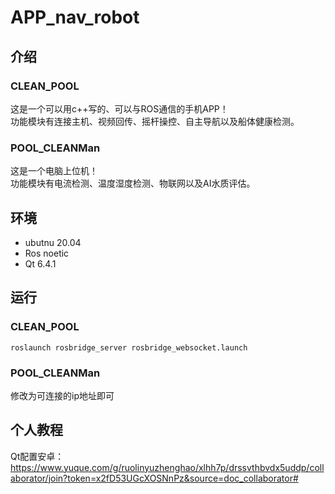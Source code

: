 # APP_nav_robot
## 介绍
### CLEAN_POOL
这是一个可以用c++写的、可以与ROS通信的手机APP！  
功能模块有连接主机、视频回传、摇杆操控、自主导航以及船体健康检测。  
### POOL_CLEANMan
这是一个电脑上位机！  
功能模块有电流检测、温度湿度检测、物联网以及AI水质评估。
## 环境
+ ubutnu 20.04
+ Ros noetic
+ Qt 6.4.1
## 运行
### CLEAN_POOL 
```
roslaunch rosbridge_server rosbridge_websocket.launch
```
### POOL_CLEANMan  
修改为可连接的ip地址即可
## 个人教程
Qt配置安卓：https://www.yuque.com/g/ruolinyuzhenghao/xlhh7p/drssvthbvdx5uddp/collaborator/join?token=x2fD53UGcXOSNnPz&source=doc_collaborator#
